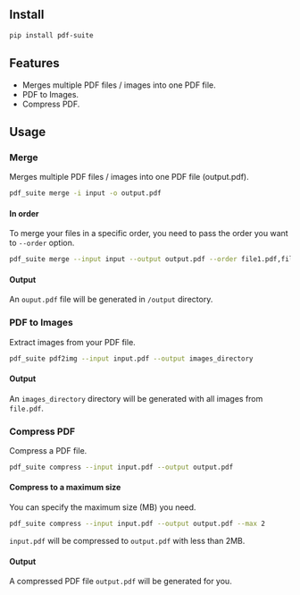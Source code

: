 ## Install
```bash
pip install pdf-suite
```

## Features
- Merges multiple PDF files / images into one PDF file.
- PDF to Images.
- Compress PDF.

## Usage

### Merge
Merges multiple PDF files / images into one PDF file (output.pdf).

```bash
pdf_suite merge -i input -o output.pdf
```

#### In order
To merge your files in a specific order, you need to pass the order you want to `--order` option.

```bash
pdf_suite merge --input input --output output.pdf --order file1.pdf,file2,file3.jpg
```

#### Output
An `ouput.pdf` file will be generated in `/output` directory.

### PDF to Images
Extract images from your PDF file.

```bash
pdf_suite pdf2img --input input.pdf --output images_directory
```

#### Output
An `images_directory` directory will be generated with all images from `file.pdf`.

### Compress PDF
Compress a PDF file.

```bash
pdf_suite compress --input input.pdf --output output.pdf
```

#### Compress to a maximum size
You can specify the maximum size (MB) you need.

```bash
pdf_suite compress --input input.pdf --output output.pdf --max 2
```

`input.pdf` will be compressed to `output.pdf` with less than 2MB.

#### Output
A compressed PDF file `output.pdf` will be generated for you.
